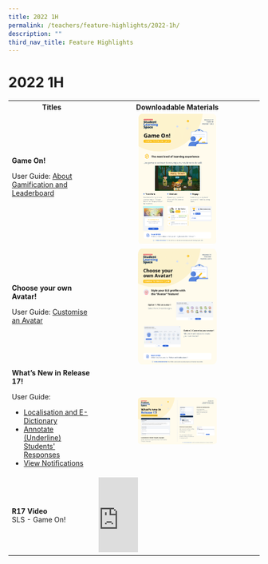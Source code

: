 ```yaml
---
title: 2022 1H
permalink: /teachers/feature-highlights/2022-1h/
description: ""
third_nav_title: Feature Highlights
---
```

<style>
  img {
    border-radius: 5%;
  }
</style>

<h1>2022 1H</h1>

<table>
  <tbody><tr>
<th style="text-align: center;">Titles</th>
      <th style="text-align: center;">Downloadable Materials</th>
  </tr>
  <tr>
    <td>
      <strong>Game On!</strong>
      <p>User Guide: <a target="_blank" href="/teacher-user-guide/gamify/about-gamification-and-leaderboard/">About Gamification and Leaderboard</a></p>
    </td>
<td style="text-align: center;">
      <a target="_blank" href="/files/Marcomms/Feature%20Highlights/R17%20(1%20of%203)%20Teacher%20Gamification%20Details.pdf">
        <img style="width: 50%;" alt="Game On!" src="/images/2Teacher/Marcomms/Feature%20Highlights/R17%20(1_3)%20Teacher%20Gamification%20Details.png">
      </a>
    </td>
  </tr>
  <tr>
    <td>
      <strong>Choose your own Avatar!</strong>
      <p>User Guide: <a target="_blank" href="/teacher-user-guide/customise/customise-an-avatar/">Customise an Avatar</a></p>
    </td>
<td style="text-align: center;">
      <a target="_blank" href="/files/Marcomms/Feature%20Highlights/R17%20(2%20of%203)%20Teacher%20Avatar.pdf">
        <img style="width: 50%;" alt="Choose your own Avatar!" src="/images/2Teacher/Marcomms/Feature%20Highlights/R17%20(2_3)%20Teacher%20Avatar.png">
      </a>
    </td>
  </tr>
  <tr>
    <td>
      <strong>What’s New in Release 17!</strong>
      <p>User Guide:</p>
      <ul>
        <li><a target="_blank" href="/teacher-user-guide/author/localisation-and-edictionary/">Localisation and E-Dictionary</a></li>
        <li><a target="_blank" href="/teacher-user-guide/assess/annotate-underline-students-responses/">Annotate (Underline) Students' Responses</a></li>
        <li><a target="_blank" href="/teacher-user-guide/notify/view-notifications/">View Notifications</a></li>
      </ul>
    </td>
<td style="text-align: center;">
      <a target="_blank" href="/files/Marcomms/Feature%20Highlights/R17%20(3%20of%203)%20Teacher%20Whats%20New%20in%20R17.pdf">
        <img style="width: 50%;" alt="What’s New in Release 17!" src="/images/2Teacher/Marcomms/Feature%20Highlights/R17%20(3_3)%20Teacher%20Whats%20New%20in%20R17.png">
      </a>
    </td>
  </tr>
<tr>
      <td>
        <strong>R17 Video</strong><br>
        SLS - Game On!
      </td>
      <td>
<div class="bp-youtube">
<iframe width="25%" height="25%" src="https://www.youtube.com/embed/uAofAedhlWw?list=PLQxzGTcC-xNUWDHiwCmHgBGMSnuKtoEiT" title="SLS - Game On!" frameborder="0" allow="accelerometer; autoplay; clipboard-write; encrypted-media; gyroscope; picture-in-picture; web-share" allowfullscreen=""></iframe></div>
      </td>
    </tr>
</tbody></table>